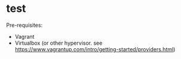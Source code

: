 # test
Pre-requisites:
- Vagrant
- Virtualbox (or other hypervisor. see https://www.vagrantup.com/intro/getting-started/providers.html)
